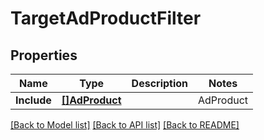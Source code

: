 # TargetAdProductFilter

## Properties
Name | Type | Description | Notes
------------ | ------------- | ------------- | -------------
**Include** | [**[]AdProduct**](AdProduct.md) | | AdProduct | Description | | --- | --- | | &#x60;SPONSORED_PRODUCTS&#x60; |  | | &#x60;SPONSORED_BRANDS&#x60; |  | | &#x60;SPONSORED_DISPLAY&#x60; |  | | &#x60;SPONSORED_TELEVISION&#x60; |  | | &#x60;AMAZON_DSP&#x60; |  | | [default to null]

[[Back to Model list]](../README.md#documentation-for-models) [[Back to API list]](../README.md#documentation-for-api-endpoints) [[Back to README]](../README.md)

